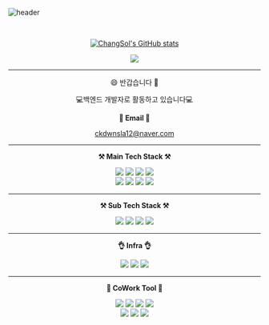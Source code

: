 <!-- ### Hi there 👋 -->

<!--
**ChangSol/ChangSol** is a ✨ _special_ ✨ repository because its `README.md` (this file) appears on your GitHub profile.

Here are some ideas to get you started:

- 🔭 I’m currently working on ...
- 🌱 I’m currently learning ...
- 👯 I’m looking to collaborate on ...
- 🤔 I’m looking for help with ...
- 💬 Ask me about ...
- 📫 How to reach me: ...
- 😄 Pronouns: ...
- ⚡ Fun fact: ...
-->

![header](https://capsule-render.vercel.app/api?type=waving&color=auto&height=300&section=header&text=WELCOME&fontSize=90&animation=fadeIn&fontAlignY=38&desc=ChangSol%20GitHub%20Profile&descAlignY=54&descAlign=62)

<br>

<div align="center">

[![ChangSol's GitHub stats](https://github-readme-stats.vercel.app/api?username=ChangSol&hide_title=true&show_icons=true&include_all_commits=true&disable_animations=true&theme=dark)](https://github.com/anuraghazra/github-readme-stats)

<a href="https://hits.seeyoufarm.com"><img src="https://hits.seeyoufarm.com/api/count/incr/badge.svg?url=https%3A%2F%2Fgithub.com%2FChangSol&count_bg=%2379C83D&title_bg=%23555555&icon=&icon_color=%23E7E7E7&title=visited&edge_flat=false"/></a>

---

😄 반갑습니다 👐

💻백엔드 개발자로 활동하고 있습니다💻

<Strong>📧 Email 📧</Strong>

ckdwnsla12@naver.com

---

<Strong>⚒️ Main Tech Stack ⚒️</Strong><br>

<img src="https://img.shields.io/badge/JAVA-007396?style=for-the-badge&logo=Java&logoColor=white"> 
<img src="https://img.shields.io/badge/Spring-6DB33F?style=for-the-badge&logo=Spring&logoColor=white">
<img src="https://img.shields.io/badge/SpringBoot-6DB33F?style=for-the-badge&logo=SpringBoot&logoColor=white">
<img src="https://img.shields.io/badge/JPA-59666C?style=for-the-badge&logo=Hibernate&logoColor=white">
<br>
<img src="https://img.shields.io/badge/mysql-4479A1?style=for-the-badge&logo=mysql&logoColor=white">
<img src="https://img.shields.io/badge/postgre sql-4169E1?style=for-the-badge&logo=PostgreSQL&logoColor=white">
<img src="https://img.shields.io/badge/mssql-CC2927?style=for-the-badge&logo=microsoft-sql-server&logoColor=white">
<img src="https://img.shields.io/badge/Redis-DC382D?style=for-the-badge&logo=Redis&logoColor=white">

---

<Strong>⚒️ Sub Tech Stack ⚒️</Strong><br>

<img src="https://img.shields.io/badge/C%23-239120?style=for-the-badge&logo=CSharp&logoColor=white"> 
<img src="https://img.shields.io/badge/.NET-512BD4?style=for-the-badge&logo=.NET&logoColor=white">
<img src="https://img.shields.io/badge/entity framework-512BD4?style=for-the-badge&logo=.NET&logoColor=white">
<img src="https://img.shields.io/badge/devexpress-FF7200?style=for-the-badge&logo=devexpress&logoColor=white">

---

<Strong>👌 Infra 👌️</Strong><br>

<img src="https://img.shields.io/badge/CentOS-262577?style=for-the-badge&logo=CentOS&logoColor=white">
<img src="https://img.shields.io/badge/Linux-FCC624?style=for-the-badge&logo=Linux&logoColor=white">
<img src="https://img.shields.io/badge/sql server-CC2927?style=for-the-badge&logo=microsoft-sql-server&logoColor=white">

---

<Strong>🙌 CoWork Tool 🙌️</Strong><br>

<img src="https://img.shields.io/badge/git-F05032?style=for-the-badge&logo=git&logoColor=white">
<img src="https://img.shields.io/badge/github-181717?style=for-the-badge&logo=github&logoColor=white">
<img src="https://img.shields.io/badge/gitlab-FC6D26?style=for-the-badge&logo=gitlab&logoColor=white">
<img src="https://img.shields.io/badge/svn-809CC9?style=for-the-badge&logo=Subversion&logoColor=white">
<br>
<img src="https://img.shields.io/badge/Teams-6264A7?style=for-the-badge&logo=MicrosoftTeams&logoColor=white">
<img src="https://img.shields.io/badge/Slack-4A154B?style=for-the-badge&logo=Slack&logoColor=white">
<img src="https://img.shields.io/badge/Telegram-26A5E4?style=for-the-badge&logo=Telegram&logoColor=white">

</div>

